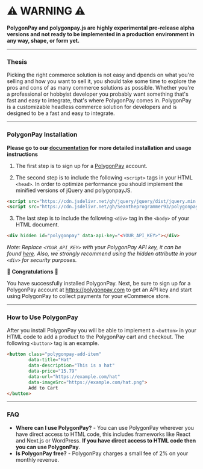 # ⚠️ WARNING ⚠️
**PolygonPay and polygonpay.js are highly experimental pre-release alpha versions and not ready to be implemented in a production environment in any way, shape, or form yet.**

---

### Thesis
Picking the right commerce solution is not easy and dpends on what you're selling and how you want to sell it, you should take some time to explore the pros and cons of as many commerce solutions as possible. Whether you're a professional or hobbyist developer you probably want something that's fast and easy to integrate, that's where PolygonPay comes in. PolygonPay is a customizable headless commerce solution for developers and is designed to be a fast and easy to integrate.

---

### PolygonPay Installation

**Please go to our [documentation](https://docs.polygonpay.com) for more detailed installation and usage instructions**

1) The first step is to sign up for a [PolygonPay](https://app.polygonpay.com/signup) account.

2) The second step is to include the following `<script>` tags in your HTML `<head>`. In order to optimize performance you should implement the minified versions of jQuery and polygonpayJS.
```html
<script src="https://cdn.jsdelivr.net/gh/jquery/jquery/dist/jquery.min.js"></script>
<script src="https://cdn.jsdelivr.net/gh/Seantheprogrammer93/polygonpayjs@v1.0.1-alpha/polygonpay.min.js"></script>
```

3) The last step is to include the following `<div>` tag in the `<body>` of your HTML document.
```html
<div hidden id="polygonpay" data-api-key="<YOUR_API_KEY>"></div>
```
*Note: Replace `<YOUR_API_KEY>` with your PolygonPay API key, it can be found [here](https://docs.polygonpay.com/dashboard). Also, we strongly recommend using the hidden attributte in your `<div>` for security purposes.*

🎉 **Congratulations** 🎉

You have successfully installed PolygonPay. Next, be sure to sign up for a PolygonPay account at https://polygonpay.com to get an API key and start using PolygonPay to collect payments for your eCommerce store.

---

### How to Use PolygonPay

After you install PolygonPay you will be able to implement a `<button>` in your HTML code to add a product to the PolygonPay cart and checkout. The following `<button>` tag is an example.

```html
<button class="polygonpay-add-item"
        data-title="Hat" 
        data-description="This is a hat"
        data-price="15.79" 
        data-url="https://example.com/hat" 
        data-imageSrc="https://example.com/hat.png">
        Add to Cart
</button>
```
---

### FAQ
- **Where can I use PolygonPay?** - You can use PolygonPay wherever you have direct access to HTML code, this includes frameworks like React and Next.js or WordPress. **If you have direct access to HTML code then you can use PolygonPay**.
- **Is PolygonPay free?** - PolygonPay charges a small fee of 2% on your monthly revenue.
